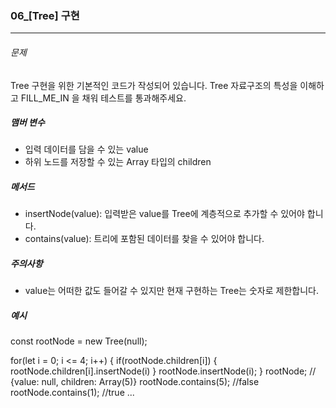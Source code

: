 ### 06_[Tree] 구현


***

###### 문제 

Tree 구현을 위한 기본적인 코드가 작성되어 있습니다. Tree 자료구조의 특성을 이해하고 FILL_ME_IN 을 채워 테스트를 통과해주세요.

##### 맴버 변수

- 입력 데이터를 담을 수 있는 value
- 하위 노드를 저장할 수 있는 Array 타입의 children

##### 메서드

- insertNode(value): 입력받은 value를 Tree에 계층적으로 추가할 수 있어야 합니다.
- contains(value): 트리에 포함된 데이터를 찾을 수 있어야 합니다.

##### 주의사항

- value는 어떠한 값도 들어갈 수 있지만 현재 구현하는 Tree는 숫자로 제한합니다.


##### 예시

const rootNode = new Tree(null);

for(let i = 0; i <= 4; i++) {
  if(rootNode.children[i]) {
    rootNode.children[i].insertNode(i)
  }
 rootNode.insertNode(i); 
}
rootNode; // {value: null, children: Array(5)}
rootNode.contains(5); //false
rootNode.contains(1); //true
...